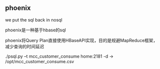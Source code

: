 
## phoenix 
we put the sql back in nosql

phoenix是一种基于hbase的sql

phoenix将Query Plan直接使用HBaseAPI实现，目的是规避MapReduce框架，减少查询的时间延迟

./psql.py –t mcc_customer_consume home:2181 -d -> /opt/mcc_customer_consume.csv 



